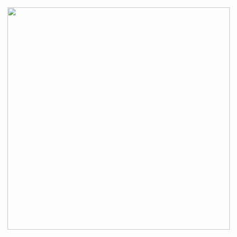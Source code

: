 <img src="https://user-images.githubusercontent.com/18114966/183259075-141b1939-f26a-47c1-8eca-c9f584a4b0c1.gif" width="500">
